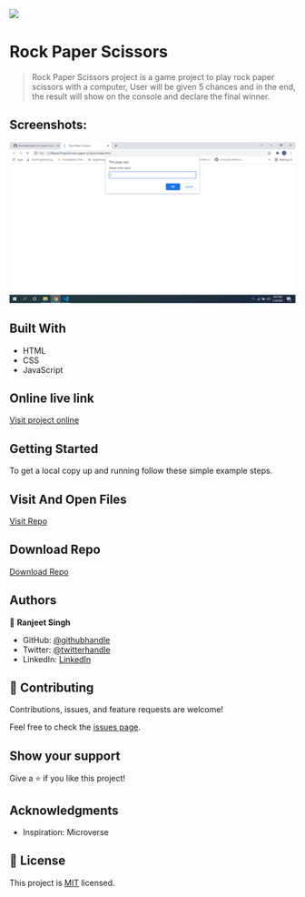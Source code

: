 ![](https://img.shields.io/badge/thecodechaser-blueviolet)

# Rock Paper Scissors

> Rock Paper Scissors project is a game project to play rock paper scissors with a computer, User will be given 5 chances and in the end, the result will show on the console and declare the final winner.

## Screenshots:

![screenshot](./images/Screenshot1.png)

## Built With

- HTML
- CSS
- JavaScript

## Online live link

[Visit project online](https://thecodechaser.github.io/rock-paper-scissors/)

## Getting Started

To get a local copy up and running follow these simple example steps.

## Visit And Open Files

[Visit Repo](https://github.com/thecodechaser/rock-paper-scissors)

## Download Repo

[Download Repo](https://github.com/thecodechaser/rock-paper-scissors/archive/refs/heads/main.zip)

## Authors

👤 **Ranjeet Singh**

- GitHub: [@githubhandle](https://github.com/thecodechaser)
- Twitter: [@twitterhandle](https://twitter.com/thecodechaser)
- LinkedIn: [LinkedIn](https://linkedin.com/in/thecodechaser)

## 🤝 Contributing

Contributions, issues, and feature requests are welcome!

Feel free to check the [issues page](https://github.com/thecodechaser/rock-paper-scissors/issues).

## Show your support

Give a ⭐️ if you like this project!

## Acknowledgments

- Inspiration: Microverse

## 📝 License

This project is [MIT](./MIT.md) licensed.
